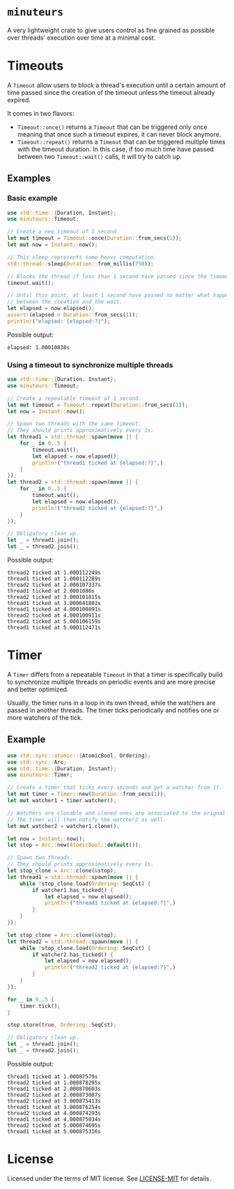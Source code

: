 # `minuteurs`

A very lightweight crate to give users control as fine grained as possible over threads' execution over time at a minimal cost.

# Timeouts

A `Timeout` allow users to block a thread's execution until a certain amount of time passed since the creation of the timeout unless the timeout already expired.

It comes in two flavors:
* `Timeout::once()` returns a `Timeout` that can be triggered only once meaning that once such a timeout expires, it can never block anymore.
* `Timeout::repeat()` returns a `Timeout` that can be triggered multiple times with the timeout duration. In this case, if too much time have passed between two `Timeout::wait()` calls, it will try to catch up.

## Examples

### Basic example

```rust
use std::time::{Duration, Instant};
use minuteurs::Timeout;

// Create a new timeout of 1 second.
let mut timeout = Timeout::once(Duration::from_secs(1));
let mut now = Instant::now();

// This sleep represents some heavy computation.
std::thread::sleep(Duration::from_millis(750));

// Blocks the thread if less than 1 second have passed since the timemout's creation.
timeout.wait();

// Until this point, at least 1 second have passed no matter what happened
// between the creation and the wait.
let elapsed = now.elapsed();
assert!(elapsed > Duration::from_secs(1));
println!("elapsed: {elapsed:?}");
```

Possible output:
```
elapsed: 1.00010838s
```

### Using a timeout to synchronize multiple threads

```rust
use std::time::{Duration, Instant};
use minuteurs::Timeout;

// Create a repeatable timeout of 1 second.
let mut timeout = Timeout::repeat(Duration::from_secs(1));
let now = Instant::now();

// Spawn two threads with the same timeout.
// They should prints approximatively every 1s.
let thread1 = std::thread::spawn(move || {
    for _ in 0..5 {
        timeout.wait();
        let elapsed = now.elapsed();
        println!("thread1 ticked at {elapsed:?}",)
    }
});
let thread2 = std::thread::spawn(move || {
    for _ in 0..5 {
        timeout.wait();
        let elapsed = now.elapsed();
        println!("thread2 ticked at {elapsed:?}",)
    }
});

// Obligatory clean up.
let _ = thread1.join();
let _ = thread2.join();
```

Possible output:
```
thread2 ticked at 1.000112249s
thread1 ticked at 1.000112289s
thread2 ticked at 2.000107337s
thread1 ticked at 2.0001086s
thread2 ticked at 3.000101815s
thread1 ticked at 3.000641802s
thread1 ticked at 4.000100891s
thread2 ticked at 4.000100911s
thread2 ticked at 5.000106159s
thread1 ticked at 5.000112471s
```

# Timer

A `Timer` differs from a repeatable `Timeout` in that a timer is specifically build to synchronize multiple threads on periodic events and are more precise and better optimized.

Usually, the timer runs in a loop in its own thread, while the watchers are passed in another threads. The timer ticks periodically and notifies one or more watchers of the tick.


## Example

```rust
use std::sync::atomic::{AtomicBool, Ordering};
use std::sync::Arc;
use std::time::{Duration, Instant};
use minuteurs::Timer;

// Create a timer that ticks every seconds and get a watcher from it.
let mut timer = Timer::new(Duration::from_secs(1));
let mut watcher1 = timer.watcher();

// Watchers are clonable and cloned ones are associated to the orignal watcher's timer.
// The timer will then notify the watcher2 as well.
let mut watcher2 = watcher1.clone();

let now = Instant::now();
let stop = Arc::new(AtomicBool::default());

// Spawn two threads.
// They should prints approximatively every 1s.
let stop_clone = Arc::clone(&stop);
let thread1 = std::thread::spawn(move || {
    while !stop_clone.load(Ordering::SeqCst) {
        if watcher1.has_ticked() {
            let elapsed = now.elapsed();
            println!("thread1 ticked at {elapsed:?}",)
        }
    }
});

let stop_clone = Arc::clone(&stop);
let thread2 = std::thread::spawn(move || {
    while !stop_clone.load(Ordering::SeqCst) {
        if watcher2.has_ticked() {
            let elapsed = now.elapsed();
            println!("thread2 ticked at {elapsed:?}",)
        }
    }
});

for _ in 0..5 {
    timer.tick();
}

stop.store(true, Ordering::SeqCst);

// Obligatory clean up.
let _ = thread1.join();
let _ = thread2.join();
```

Possible output:
```text
thread1 ticked at 1.00087579s
thread2 ticked at 1.000878295s
thread1 ticked at 2.000870603s
thread2 ticked at 2.000873087s
thread2 ticked at 3.000875413s
thread1 ticked at 3.000876254s
thread2 ticked at 4.000874293s
thread1 ticked at 4.000875034s
thread2 ticked at 5.000874695s
thread1 ticked at 5.000875316s
```

# License

Licensed under the terms of MIT license. See [LICENSE-MIT](LICENSE-MIT) for details.
